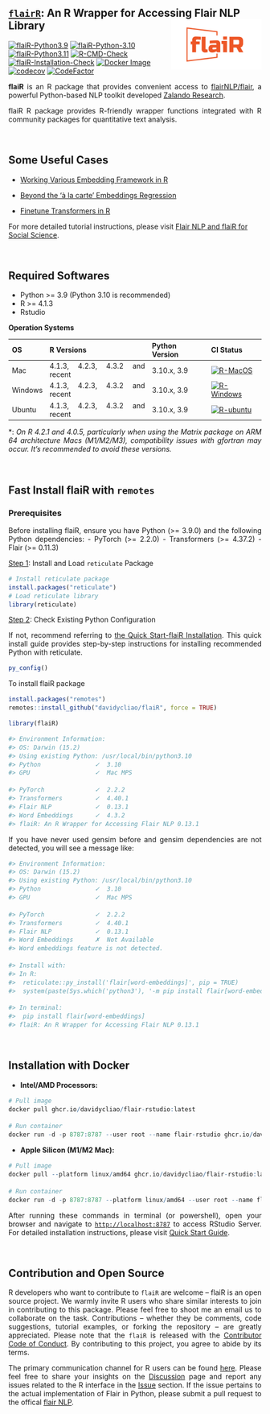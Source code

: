 
## <u>`flairR`</u>: An R Wrapper for Accessing Flair NLP Library <img src="man/figures/logo.png" align="right" width="180"/>

[![flaiR-Python3.9](https://github.com/davidycliao/flaiR/actions/workflows/r-python-3-9.yml/badge.svg)](https://github.com/davidycliao/flaiR/actions/workflows/r-python-3-9.yml)
[![flaiR-Python-3.10](https://github.com/davidycliao/flaiR/actions/workflows/r-python-3-10.yml/badge.svg)](https://github.com/davidycliao/flaiR/actions/workflows/r-python-3-10.yml)
[![flaiR-Python3.11](https://github.com/davidycliao/flaiR/actions/workflows/r-python-3-11.yml/badge.svg)](https://github.com/davidycliao/flaiR/actions/workflows/r-python-3-11.yml)
[![R-CMD-Check](https://github.com/davidycliao/flaiR/actions/workflows/r.yml/badge.svg)](https://github.com/davidycliao/flaiR/actions/workflows/r.yml)
[![flaiR-Installation-Check](https://github.com/davidycliao/flaiR/actions/workflows/R-CMD-check.yml/badge.svg)](https://github.com/davidycliao/flaiR/actions/workflows/R-CMD-check.yml)
[![Docker
Image](https://img.shields.io/badge/Docker-ghcr.io-blue?logo=docker)](https://github.com/davidycliao/flaiR/pkgs/container/flair-rstudio)
[![codecov](https://codecov.io/gh/davidycliao/flaiR/graph/badge.svg?token=CPIBIB6L78)](https://codecov.io/gh/davidycliao/flaiR)
[![CodeFactor](https://www.codefactor.io/repository/github/davidycliao/flair/badge)](https://www.codefactor.io/repository/github/davidycliao/flair)

<!-- [![R](https://img.shields.io/badge/R-package-blue)](https://github.com/davidycliao/flaiR) -->

<!-- [![flaiR-Docker](https://github.com/davidycliao/flaiR/actions/workflows/docker-publish.yml/badge.svg)](https://github.com/davidycliao/flaiR/actions/workflows/docker-publish.yml) -->

<!-- <!-- ![ARM64](https://img.shields.io/badge/ARM64-M1|M2-success?logo=arm) -->

<!-- [![R](https://img.shields.io/badge/R-package-blue)](https://github.com/davidycliao/flaiR) -->

<!-- [![Docker Image](https://img.shields.io/badge/Docker-ghcr.io-blue?logo=docker)](https://github.com/davidycliao/flaiR/pkgs/container/flair) -->

<!-- README.md is generated from README.Rmd. Please edit that file -->

<div style="text-align: justify">

**flaiR** is an R package that provides convenient access to
[flairNLP/flair](https://github.com/flairNLP/flair), a powerful
Python-based NLP toolkit developed [Zalando
Research](https://engineering.zalando.com/posts/2018/11/zalando-research-releases-flair.html).

flaiR R package provides R-friendly wrapper functions integrated with R
community packages for quantitative text analysis.

<!-- Through **flaiR**, R users can easily utilize and combine various word embeddings, train deep learning models, and fine-tune the latest transformer models from Hugging Face, bridging advanced NLP techniques with popular quantitative text analysis toolkits like quanteda in the R environment. -->

<!-- Our team trains and fine-tunes the models with Flair in [our projects](). -->

</div>

<br>

## Some Useful Cases

- [Working Various Embedding Framework in
  R](https://davidycliao.github.io/flaiR/articles/tutorial.html#embedding)

- [Beyond the ‘à la carte’ Embeddings
  Regression](https://davidycliao.github.io/flaiR/articles/tutorial.html#extending-contexts-embedding-regression)

- [Finetune Transformers in
  R](https://davidycliao.github.io/flaiR/articles/tutorial.html#finetune-transformers)

For more detailed tutorial instructions, please visit [Flair NLP and
flaiR for Social
Science](https://davidycliao.github.io/flaiR/articles/tutorial.html#introduction).

<br>

## Required Softwares

<div style="text-align: justify">

- Python \>= 3.9 (Python 3.10 is recommended)
- R \>= 4.1.3
- Rstudio

**Operation Systems**

| OS | R Versions | Python Version | CI Status |
|----|----|----|----|
| Mac | 4.1.3, 4.2.3, 4.3.2 and recent | 3.10.x, 3.9 | [![R-MacOS](https://github.com/davidycliao/flaiR/actions/workflows/r_macos.yml/badge.svg)](https://github.com/davidycliao/flaiR/actions/workflows/r_macos.yml) |
| Windows | 4.1.3, 4.2.3, 4.3.2 and recent | 3.10.x, 3.9 | [![R-Windows](https://github.com/davidycliao/flaiR/actions/workflows/r_window.yml/badge.svg)](https://github.com/davidycliao/flaiR/actions/workflows/r_window.yml) |
| Ubuntu | 4.1.3, 4.2.3, 4.3.2 and recent | 3.10.x, 3.9 | [![R-ubuntu](https://github.com/davidycliao/flaiR/actions/workflows/r_ubuntu.yaml/badge.svg)](https://github.com/davidycliao/flaiR/actions/workflows/r_ubuntu.yaml) |

\*: *On R 4.2.1 and 4.0.5, particularly when using the Matrix package on
ARM 64 architecture Macs (M1/M2/M3), compatibility issues with gfortran
may occur. It’s recommended to avoid these versions.*

<br>

## Fast Install flaiR with `remotes`

### Prerequisites

Before installing flaiR, ensure you have Python (\>= 3.9.0) and the
following Python dependencies: - PyTorch (\>= 2.2.0) - Transformers (\>=
4.37.2) - Flair (\>= 0.11.3)

<u>Step 1</u>: Install and Load `reticulate` Package

``` r
# Install reticulate package
install.packages("reticulate")
# Load reticulate library
library(reticulate)
```

<u>Step 2</u>: Check Existing Python Configuration

If not, recommend referring to [the Quick Start-flaiR
Installation](https://davidycliao.github.io/flaiR/articles/quickstart.html#option-1-fast-install-flair-and-python-with-reticulate).
This quick install guide provides step-by-step instructions for
installing recommended Python with reticulate.

``` r
py_config()
```

To install flaiR package

``` r
install.packages("remotes")
remotes::install_github("davidycliao/flaiR", force = TRUE)
```

``` r
library(flaiR)
```

``` bash
#> Environment Information:
#> OS: Darwin (15.2)
#> Using existing Python: /usr/local/bin/python3.10
#> Python               ✓  3.10
#> GPU                  ✓  Mac MPS

#> PyTorch              ✓  2.2.2
#> Transformers         ✓  4.40.1
#> Flair NLP            ✓  0.13.1
#> Word Embeddings      ✓  4.3.2
#> flaiR: An R Wrapper for Accessing Flair NLP 0.13.1
```

If you have never used gensim before and gensim dependencies are not
detected, you will see a message like:

``` bash
#> Environment Information:
#> OS: Darwin (15.2)
#> Using existing Python: /usr/local/bin/python3.10
#> Python               ✓  3.10
#> GPU                  ✓  Mac MPS

#> PyTorch              ✓  2.2.2
#> Transformers         ✓  4.40.1
#> Flair NLP            ✓  0.13.1
#> Word Embeddings      ✗  Not Available
#> Word embeddings feature is not detected.

#> Install with:
#> In R:
#>  reticulate::py_install('flair[word-embeddings]', pip = TRUE)
#>  system(paste(Sys.which('python3'), '-m pip install flair[word-embeddings]'))

#> In terminal:
#>  pip install flair[word-embeddings]
#> flaiR: An R Wrapper for Accessing Flair NLP 0.13.1
```

<br>

## Installation with Docker

- **Intel/AMD Processors:**

``` r
# Pull image
docker pull ghcr.io/davidycliao/flair-rstudio:latest

# Run container
docker run -d -p 8787:8787 --user root --name flair-rstudio ghcr.io/davidycliao/flair-rstudio:latest
```

- **Apple Silicon (M1/M2 Mac):**

``` r
# Pull image
docker pull --platform linux/amd64 ghcr.io/davidycliao/flair-rstudio:latest

# Run container
docker run -d -p 8787:8787 --platform linux/amd64 --user root --name flair-rstudio ghcr.io/davidycliao/flair-rstudio:latest
```

After running these commands in terminal (or powershell), open your
browser and navigate to [`http://localhost:8787`](http://localhost:8787)
to access RStudio Server. For detailed installation instructions, please
visit [Quick Start
Guide](https://davidycliao.github.io/flaiR/articles/quickstart.html#flair-installation).

</div>

<br>

## Contribution and Open Source

<div style="text-align: justify">

R developers who want to contribute to `flaiR` are welcome – flaiR is an
open source project. We warmly invite R users who share similar
interests to join in contributing to this package. Please feel free to
shoot me an email us to collaborate on the task. Contributions – whether
they be comments, code suggestions, tutorial examples, or forking the
repository – are greatly appreciated. Please note that the `flaiR` is
released with the [Contributor Code of
Conduct](https://github.com/davidycliao/flaiR/blob/master/CONDUCT.md).
By contributing to this project, you agree to abide by its terms.

The primary communication channel for R users can be found
[here](https://github.com/davidycliao/flaiR/discussions). Please feel
free to share your insights on the
[Discussion](https://github.com/davidycliao/flaiR/discussions) page and
report any issues related to the R interface in the
[Issue](https://github.com/davidycliao/flaiR/issues) section. If the
issue pertains to the actual implementation of Flair in Python, please
submit a pull request to the offical [flair
NLP](https://github.com/flairnlp/flair).

</div>

<br>
